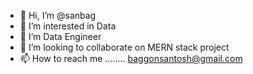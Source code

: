 - 👋 Hi, I’m @sanbag
- 👀 I’m interested in Data
- 🌱 I’m Data Engineer 
- 💞️ I’m looking to collaborate on MERN stack project
- 📫 How to reach me ........ baggonsantosh@gmail.com

<!---
sanbag/sanbag is a ✨ special ✨ repository because its `README.md` (this file) appears on your GitHub profile.
You can click the Preview link to take a look at your changes.
--->

